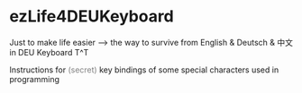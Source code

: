 # ezLife4DEUKeyboard
 Just to make life easier --> the way to survive from English & Deutsch & 中文 in DEU Keyboard T^T

 Instructions for <font color=gray>(secret)</font> key bindings of some special characters used in programming

